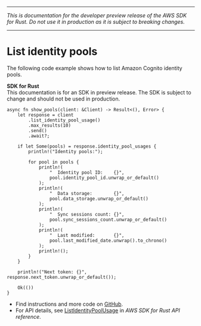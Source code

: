 --------

 *This is documentation for the developer preview release of the AWS SDK for Rust\. Do not use it in production as it is subject to breaking changes\.* 

--------

# List identity pools<a name="cognito-sync_ListIdentityPoolUsage_rust_topic"></a>

The following code example shows how to list Amazon Cognito identity pools\.

**SDK for Rust**  
This documentation is for an SDK in preview release\. The SDK is subject to change and should not be used in production\.
  

```
async fn show_pools(client: &Client) -> Result<(), Error> {
    let response = client
        .list_identity_pool_usage()
        .max_results(10)
        .send()
        .await?;

    if let Some(pools) = response.identity_pool_usages {
        println!("Identity pools:");

        for pool in pools {
            println!(
                "  Identity pool ID:    {}",
                pool.identity_pool_id.unwrap_or_default()
            );
            println!(
                "  Data storage:        {}",
                pool.data_storage.unwrap_or_default()
            );
            println!(
                "  Sync sessions count: {}",
                pool.sync_sessions_count.unwrap_or_default()
            );
            println!(
                "  Last modified:       {}",
                pool.last_modified_date.unwrap().to_chrono()
            );
            println!();
        }
    }

    println!("Next token: {}", response.next_token.unwrap_or_default());

    Ok(())
}
```
+  Find instructions and more code on [GitHub](https://github.com/awsdocs/aws-doc-sdk-examples/tree/main/.rust_alpha/cognitosync#code-examples)\. 
+  For API details, see [ListIdentityPoolUsage](https://awslabs.github.io/aws-sdk-rust/) in *AWS SDK for Rust API reference*\. 